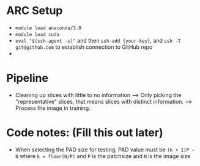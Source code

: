 # ARC Setup
- `module load anaconda/3.0`
- `module load cuda`
- `eval "$(ssh-agent -s)"` and then `ssh-add {your-key}`, and `ssh -T git@github.com` to establish connection to GitHub repo
- 

# Pipeline
- Cleaning up slices with little to no information --> Only picking the "representative" slices, that means slices with distinct information. --> Process the image in training.

# Code notes: (Fill this out later)
- When selecting the PAD size for testing, PAD value must be `(k + 1)P - N` where `k = floor(N/P)` and `P` is the patchsize and `N` is the image size